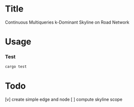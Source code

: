 # Title

Continuous Multiqueries k-Dominant Skyline on Road Network

# Usage

### Test
```bash
cargo test
```

# Todo
[v] create simple edge and node
[ ] compute skyline scope
